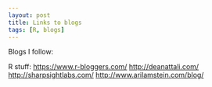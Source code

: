 ```yaml
---
layout: post
title: Links to blogs
tags: [R, blogs]
---
```


Blogs I follow:

R stuff:
https://www.r-bloggers.com/
http://deanattali.com/
http://sharpsightlabs.com/
http://www.arilamstein.com/blog/    
